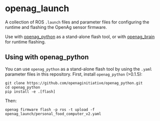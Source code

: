 openag\_launch
==============

A collection of ROS `.launch` files and parameter files for configuring the
runtime and flashing the OpenAg sensor firmware.

Use with [openag_python](https://github.com/openaginitiative/openag_python) as
a stand-alone flash tool, or with [openag_brain](https://github.com/openaginitiative/openag_brain) for runtime flashing.

Using with openag\_python
-------------------------

You can use `openag_python` as a stand-alone flash tool by using the `.yaml`
parameter files in this repository. First, install `openag_python` (>0.1.5):

    git clone https://github.com/openaginitiative/openag_python.git
    cd openag_python
    pip install -e .[flash]

Then:

    openag firmware flash -p ros -t upload -f openag_launch/personal_food_computer_v2.yaml
